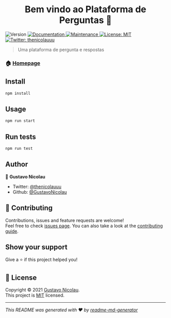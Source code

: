 <h1 align="center">Bem vindo ao Plataforma de Perguntas 👋</h1>
<p>
  <img alt="Version" src="https://img.shields.io/badge/version-1.0.-blue.svg?cacheSeconds=2592000" />
  <a href="https://github.com/GustavoNicolau/plataforma-de-perguntas#readme" target="_blank">
    <img alt="Documentation" src="https://img.shields.io/badge/documentation-yes-brightgreen.svg" />
  </a>
  <a href="https://github.com/GustavoNicolau/plataforma-de-perguntas/graphs/commit-activity" target="_blank">
    <img alt="Maintenance" src="https://img.shields.io/badge/Maintained%3F-yes-green.svg" />
  </a>
  <a href="https://github.com/GustavoNicolau/plataforma-de-perguntas/blob/master/LICENSE" target="_blank">
    <img alt="License: MIT" src="https://img.shields.io/github/license/GustavoNicolau/Plataforma de Perguntas" />
  </a>
  <a href="https://twitter.com/thenicolauuu" target="_blank">
    <img alt="Twitter: thenicolauuu" src="https://img.shields.io/twitter/follow/thenicolauuu.svg?style=social" />
  </a>
</p>

> Uma plataforma de pergunta e respostas

### 🏠 [Homepage](https://github.com/GustavoNicolau/plataforma-de-perguntas#readme)

## Install

```sh
npm install
```

## Usage

```sh
npm run start
```

## Run tests

```sh
npm run test
```

## Author

👤 **Gustavo Nicolau**

* Twitter: [@thenicolauuu](https://twitter.com/thenicolauuu)
* Github: [@GustavoNicolau](https://github.com/GustavoNicolau)

## 🤝 Contributing

Contributions, issues and feature requests are welcome!<br />Feel free to check [issues page](https://github.com/GustavoNicolau/plataforma-de-perguntas/issues). You can also take a look at the [contributing guide](https://github.com/GustavoNicolau/plataforma-de-perguntas/blob/master/CONTRIBUTING.md).

## Show your support

Give a ⭐️ if this project helped you!

## 📝 License

Copyright © 2021 [Gustavo Nicolau](https://github.com/GustavoNicolau).<br />
This project is [MIT](https://github.com/GustavoNicolau/plataforma-de-perguntas/blob/master/LICENSE) licensed.

***
_This README was generated with ❤️ by [readme-md-generator](https://github.com/kefranabg/readme-md-generator)_